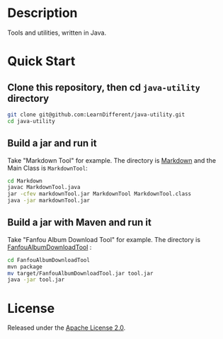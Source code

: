 # Description

Tools and utilities, written in Java.

# Quick Start

## Clone this repository, then cd `java-utility` directory

```bash
git clone git@github.com:LearnDifferent/java-utility.git
cd java-utility
```

## Build a jar and run it

Take "Markdown Tool" for example. The directory is [Markdown](./Markdown) and the Main Class is `MarkdownTool`:

```bash
cd Markdown
javac MarkdownTool.java
jar -cfev markdownTool.jar MarkdownTool MarkdownTool.class
java -jar markdownTool.jar
```

## Build a jar with Maven and run it

Take  "Fanfou Album Download Tool" for example. The directory is [FanfouAlbumDownloadTool](./FanfouAlbumDownloadTool) :

```bash
cd FanfouAlbumDownloadTool
mvn package
mv target/FanfouAlbumDownloadTool.jar tool.jar
java -jar tool.jar
```

# License

Released under the [Apache License 2.0](https://www.apache.org/licenses/LICENSE-2.0.txt).
